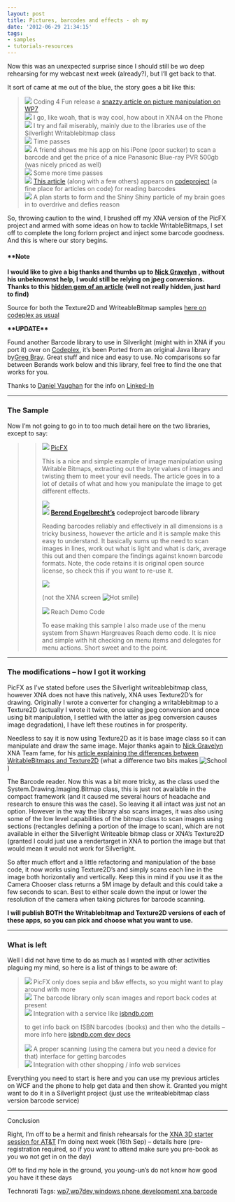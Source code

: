 ```yaml
---
layout: post
title: Pictures, barcodes and effects - oh my
date: '2012-06-29 21:34:15'
tags:
- samples
- tutorials-resources
---
```


Now this was an unexpected surprise since I should still be wo deep rehearsing for my webcast next week (already?), but I’ll get back to that.

It sort of came at me out of the blue, the story goes a bit like this:

> ![](http://www.dotnetscraps.com/samples/bullets/038.gif)    Coding 4 Fun release a [snazzy article on picture manipulation on WP7](http://blogs.msdn.com/b/coding4fun/archive/2010/08/09/10048007)   
> ![](http://www.dotnetscraps.com/samples/bullets/038.gif)    I go, like woah, that is way cool, how about in XNA4 on the Phone   
> ![](http://www.dotnetscraps.com/samples/bullets/038.gif)    I try and fail miserably, mainly due to the libraries use of the Silverlight Writablebitmap class   
> ![](http://www.dotnetscraps.com/samples/bullets/038.gif)    Time passes   
> ![](http://www.dotnetscraps.com/samples/bullets/038.gif)    A friend shows me his app on his iPone (poor sucker) to scan a barcode and get the price of a nice Panasonic Blue-ray PVR 500gb (was nicely priced as well)   
> ![](http://www.dotnetscraps.com/samples/bullets/038.gif)    Some more time passes   
> ![](http://www.dotnetscraps.com/samples/bullets/038.gif)    [This article](http://www.codeproject.com/KB/graphics/BarcodeImaging3) (along with a few others) appears on [codeproject](http://www.codeproject.com/) (a fine place for articles on code) for reading barcodes   
> ![](http://www.dotnetscraps.com/samples/bullets/038.gif)    A plan starts to form and the Shiny Shiny particle of my brain goes in to overdrive and defies reason

So, throwing caution to the wind, I brushed off my XNA version of the PicFX project and armed with some ideas on how to tackle WritableBitmaps, I set off to complete the long forlorn project and inject some barcode goodness.  And this is where our story begins.

#### \*\*Note

**I would like to give a big thanks and thumbs up to** [**Nick Gravelyn**](http://blogs.msdn.com/b/nicgrave/) **, without his unbeknownst help, I would still be relying on jpeg conversions.  Thanks to this** [**hidden gem of an article**](http://blogs.msdn.com/b/nicgrave/archive/2010/07/25/rendering-with-xna-framework-4-0-inside-of-a-wpf-application) **(well not really hidden, just hard to find)**

Source for both the Texture2D and WriteableBitmap samples [here on codeplex as usual](http://startrooper2dxna.codeplex.com/releases/view/52215)

**\*\*UPDATE\*\***

Found another Barcode library to use in Silverlight (might with in XNA if you port it) over on [Codeplex](http://silverlightzxing.codeplex.com/), it’s been Ported from an original Java library by[Greg Bray](http://silverlightzxing.codeplex.com/).  Great stuff and nice and easy to use.  No comparisons so far between Berands work below and this library, feel free to find the one that works for you.

Thanks to [Daniel Vaughan](http://www.linkedin.com/profile?viewProfile=&key=15495537&authToken=6cjD&authType=name&goback=%2Egde_3405242_member_41561516) for the info on [Linked-In](http://www.linkedin.com/groupAnswers?viewQuestionAndAnswers=&discussionID=41561516&gid=3405242&trk=EML_anet_di_pst_ttle)

* * *

### The Sample

Now I’m not going to go in to too much detail here on the two libraries, except to say:

> > ![](http://www.dotnetscraps.com/samples/bullets/038.gif)    [PicFX](http://blogs.msdn.com/b/coding4fun/archive/2010/08/09/10048007)
> > 
> > This is a nice and simple example of image manipulation using Writable Bitmaps, extracting out the byte values of images and twisting them to meet your evil needs.  The article goes in to a lot of details of what and how you manipulate the image to get different effects.
> > 
> > ![](http://ecn.channel9.msdn.com/c4fcontent/images/d2318adeb050_AB1A/image_thumb_12.png)   
> > ![](http://www.dotnetscraps.com/samples/bullets/038.gif)    **[Berend Engelbrecht’s](http://www.codeproject.com/script/Membership/View?mid=2307043)**  **codeproject barcode library**
> > 
> > Reading barcodes reliably and effectively in all dimensions is a tricky business, however the article and it is sample make this easy to understand.  It basically sums up the need to scan images in lines, work out what is light and what is dark, average this out and then compare the findings against known barcode formats.  Note, the code retains it is original open source license, so check this if you want to re-use it. 
> > 
> > ![](http://www.codeproject.com/KB/graphics/BarcodeImaging3/BarcodeImaging3-screenshot.png)
> > 
> > (not the XNA screen ![Hot smile](http://xna-uk.net/cfs-file.ashx/__key/CommunityServer.Blogs.Components.WeblogFiles/darkgenesis.metablogapi/1581.wlEmoticonhotsmile_5F00_009172EE.png))
> > 
> > ![](http://www.dotnetscraps.com/samples/bullets/038.gif)    Reach Demo Code
> > 
> > To ease making this sample I also made use of the menu system from Shawn Hargreaves Reach demo code.  It is nice and simple with hit checking on menu items and delegates for menu actions.  Short sweet and to the point.

 

* * *

 

### The modifications – how I got it working

PicFX as I’ve stated before uses the Silverlight writeablebitmap class, however XNA does not have this natively, XNA uses Texture2D’s for drawing.  Originally I wrote a converter for changing a writablebitmap to a Texture2D (actually I wrote it twice, once using jpeg conversion and once using bit manipulation, I settled with the latter as jpeg conversion causes image degradation), I have left these routines in for prosperity.

Needless to say it is now using Texture2D as it is base image class so it can manipulate and draw the same image.  Major thanks again to [Nick Gravelyn](http://blogs.msdn.com/b/nicgrave/) XNA Team fame, for his [article explaining the differences between WritableBitmaps and Texture2D](http://blogs.msdn.com/b/nicgrave/archive/2010/07/25/rendering-with-xna-framework-4-0-inside-of-a-wpf-application) (what a difference two bits makes ![School](/cfs-file.ashx/__key/CommunityServer.Blogs.Components.WeblogFiles/darkgenesis.metablogapi/2654.wlEmoticonschool_5F00_3C8D8ED6.png))

The Barcode reader.  Now this was a bit more tricky, as the class used the System.Drawing.Imaging.Bitmap class,  this is just not available in the compact framework (and it caused me several hours of headache and research to ensure this was the case).  So leaving it all intact was just not an option.  However in the way the library also scans images, it was also using some of the low level capabilities of the bitmap class to scan images using sections (rectangles defining a portion of the image to scan), which are not available in either the Silverlight Writeable bitmap class or XNA’s Texture2D (granted I could just use a rendertarget in XNA to portion the image but that would mean it would not work for Silverlight.

So after much effort and a little refactoring and manipulation of the base code, it now works using Texture2D’s and simply scans each line in the image both horizontally and vertically.   Keep this in mind if you use it as the Camera Chooser class returns a 5M image by default and this could take a few seconds to scan.  Best to either scale down the input or lower the resolution of the camera when taking pictures for barcode scanning.

 

**I will publish BOTH the Writablebitmap and Texture2D versions of each of these apps, so you can pick and choose what you want to use.**

* * *

### What is left

Well I did not have time to do as much as I wanted with other activities plaguing my mind, so here is a list of things to be aware of:

> ![](http://www.dotnetscraps.com/samples/bullets/038.gif)    PicFX only does sepia and b&w effects, so you might want to play around with more   
> ![](http://www.dotnetscraps.com/samples/bullets/038.gif)    The barcode library only scan images and report back codes at present   
> ![](http://www.dotnetscraps.com/samples/bullets/038.gif)    Integration with a service like [isbndb.com](http://isbndb.com/)
> 
> to get info back on ISBN barcodes (books) and then who the details – more info here [isbndb.com dev docs](http://isbndb.com/docs/api/index.html)
> 
> ![](http://www.dotnetscraps.com/samples/bullets/038.gif)    A proper scanning (using the camera but you need a device for that) interface for getting barcodes   
> ![](http://www.dotnetscraps.com/samples/bullets/038.gif)    Integration with other shopping / info web services

Everything you need to start is here and you can use my previous articles on WCF and the phone to help get data and then show it.  Granted you might want to do it in a Silverlight project (just use the writeablebitmap class version barcode service)

 

* * *

 

Conclusion

Right, I’m off to be a hermit and finish rehearsals for the [XNA 3D starter session for AT&T](http://developer.att.com/developer/index.jsp;jsessionid=OTU14OCWQLIUJB4R0EWCPJQ?page=webcast&id=6.3_v1_10800360) I’m doing next week (16th Sep) – details here (pre-registration required, so if you want to attend make sure you pre-book as you wo not get in on the day)

Off to find my hole in the ground, you young-un’s do not know how good you have it these days

Technorati Tags: [wp7](http://technorati.com/tags/wp7),[wp7dev](http://technorati.com/tags/wp7dev),[windows phone development](http://technorati.com/tags/windows+phone+development),[xna](http://technorati.com/tags/xna),[barcode](http://technorati.com/tags/barcode)

